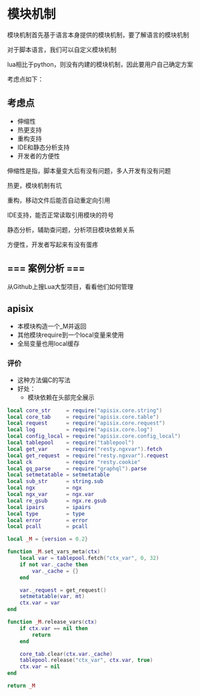 # 模块机制

模块机制首先基于语言本身提供的模块机制，要了解语言的模块机制

对于脚本语言，我们可以自定义模块机制

lua相比于python，则没有内建的模块机制，因此要用户自己确定方案

考虑点如下：

## 考虑点

* 伸缩性
* 热更支持
* 重构支持
* IDE和静态分析支持
* 开发者的方便性

伸缩性是指，脚本量变大后有没有问题，多人开发有没有问题

热更，模块机制有坑

重构，移动文件后能否自动重定向引用

IDE支持，能否正常读取引用模块的符号

静态分析，辅助查问题，分析项目模块依赖关系

方便性，开发者写起来有没有蛋疼

## === 案例分析 ===

从Github上搜Lua大型项目，看看他们如何管理

## apisix

* 本模块构造一个_M并返回
* 其他模块require到一个local变量来使用
* 全局变量也用local缓存

### 评价

* 这种方法偏C的写法
* 好处：
  * 模块依赖在头部完全展示

```lua
local core_str     = require("apisix.core.string")
local core_tab     = require("apisix.core.table")
local request      = require("apisix.core.request")
local log          = require("apisix.core.log")
local config_local = require("apisix.core.config_local")
local tablepool    = require("tablepool")
local get_var      = require("resty.ngxvar").fetch
local get_request  = require("resty.ngxvar").request
local ck           = require "resty.cookie"
local gq_parse     = require("graphql").parse
local setmetatable = setmetatable
local sub_str      = string.sub
local ngx          = ngx
local ngx_var      = ngx.var
local re_gsub      = ngx.re.gsub
local ipairs       = ipairs
local type         = type
local error        = error
local pcall        = pcall

local _M = {version = 0.2}

function _M.set_vars_meta(ctx)
    local var = tablepool.fetch("ctx_var", 0, 32)
    if not var._cache then
        var._cache = {}
    end

    var._request = get_request()
    setmetatable(var, mt)
    ctx.var = var
end

function _M.release_vars(ctx)
    if ctx.var == nil then
        return
    end

    core_tab.clear(ctx.var._cache)
    tablepool.release("ctx_var", ctx.var, true)
    ctx.var = nil
end

return _M
```